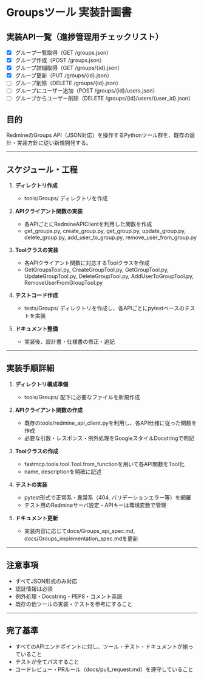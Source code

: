 # Groupsツール 実装計画書

## 実装API一覧（進捗管理用チェックリスト）

- [x] グループ一覧取得（GET /groups.json）
- [x] グループ作成（POST /groups.json）
- [x] グループ詳細取得（GET /groups/{id}.json）
- [x] グループ更新（PUT /groups/{id}.json）
- [ ] グループ削除（DELETE /groups/{id}.json）
- [ ] グループにユーザー追加（POST /groups/{id}/users.json）
- [ ] グループからユーザー削除（DELETE /groups/{id}/users/{user_id}.json）

## 目的

RedmineのGroups API（JSON対応）を操作するPythonツール群を、既存の設計・実装方針に従い新規開発する。

---

## スケジュール・工程

1. **ディレクトリ作成**
   - tools/Groups/ ディレクトリを作成

2. **APIクライアント関数の実装**
   - 各APIごとにRedmineAPIClientを利用した関数を作成
   - get_groups.py, create_group.py, get_group.py, update_group.py, delete_group.py, add_user_to_group.py, remove_user_from_group.py

3. **Toolクラスの実装**
   - 各APIクライアント関数に対応するToolクラスを作成
   - GetGroupsTool.py, CreateGroupTool.py, GetGroupTool.py, UpdateGroupTool.py, DeleteGroupTool.py, AddUserToGroupTool.py, RemoveUserFromGroupTool.py

4. **テストコード作成**
   - tests/Groups/ ディレクトリを作成し、各APIごとにpytestベースのテストを実装

5. **ドキュメント整備**
   - 実装後、設計書・仕様書の修正・追記

---

## 実装手順詳細

1. **ディレクトリ構成準備**
   - tools/Groups/ 配下に必要なファイルを新規作成

2. **APIクライアント関数の作成**
   - 既存のtools/redmine_api_client.pyを利用し、各API仕様に従った関数を作成
   - 必要な引数・レスポンス・例外処理をGoogleスタイルDocstringで明記

3. **Toolクラスの作成**
   - fastmcp.tools.tool.Tool.from_functionを用いて各API関数をTool化
   - name, descriptionを明確に記述

4. **テストの実装**
   - pytest形式で正常系・異常系（404, バリデーションエラー等）を網羅
   - テスト用のRedmineサーバ設定・APIキーは環境変数で管理

5. **ドキュメント更新**
   - 実装内容に応じてdocs/Groups_api_spec.md, docs/Groups_implementation_spec.mdを更新

---

## 注意事項

- すべてJSON形式のみ対応
- 認証情報は必須
- 例外処理・Docstring・PEP8・コメント英語
- 既存の他ツールの実装・テストを参考にすること

---

## 完了基準

- すべてのAPIエンドポイントに対し、ツール・テスト・ドキュメントが揃っていること
- テストが全てパスすること
- コードレビュー・PRルール（docs/pull_request.md）を遵守していること
